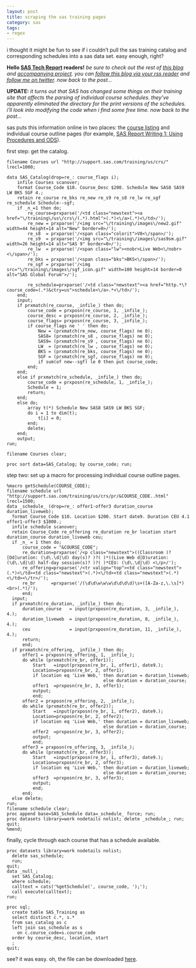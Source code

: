 ```yaml
---
layout: post
title: scraping the sas training pages
category: sas
tags:
- regex
---
```


i thought it might be fun to see if i couldn’t pull the sas training catalog and corresponding schedules into a sas data set. easy enough, right?

<!--more-->

**Hello [SAS Tech Report][1] readers!** *be sure to check out the rest of [this blog][2] and [accompanying project][3]. you can [follow this blog via your rss reader][4] and [follow me on twitter][5]. now back to the post…*

**UPDATE:** *it turns out that SAS has changed some things on their training site that affects the parsing of individual course schedules. they’ve apparently eliminated the directory for the print versions of the schedules. i’ll look into modifying the code when i find some free time. now back to the post…*

sas puts this information online in two places: the [course listing][6] and individual course outline pages (for example, [SAS Report Writing 1: Using Procedures and ODS][7]).

first step: get the catalog.

    filename Courses url "http://support.sas.com/training/us/crs/" lrecl=1000;
    
    data SAS_Catalog(drop=re_: course_flags i);
        infile Courses scanover;
        format Course_Code $10. Course_Desc $200. Schedule New SAS8 SAS9 LW BKS SGF 4.;
        retain re_course re_bks re_new re_s9 re_s8 re_lw re_sgf re_schedule Schedule--sgf;
        if _n_=1 then do;
            re_course=prxparse('/<td class="newstext"><a href="\/training\/us\/crs\/(.*).html">(.*)<\/a>(.*)<\/td>/');
            re_new = prxparse('/<img src="\/training\/images\/new2.gif" width=44 height=14 alt="New" border=0>/');
            re_s8  = prxparse('/<span class="colorit">V8<\/span>/');
            re_s9  = prxparse('/<img src="\/training\/images\/sas9sm.gif" width=26 height=14 alt="SAS 9" border=0>/');
            re_lw  = prxparse('/<span class="lw"><nobr>Live Web<\/nobr><\/span>/');
            re_bks = prxparse('/<span class="bks">BKS<\/span>/');
            re_sgf = prxparse('/<img src="\/training\/images\/sgf_icon.gif" width=100 height=14 border=0 alt="SAS Global Forum">/');
    
            re_schedule=prxparse('/<td class="newstext"><a href="http.*\?course_code=(.*)&ctry=us">schedule<\/a>.*<\/td>/');
        end;
        input;
        if prxmatch(re_course, _infile_) then do;
            course_code = prxposn(re_course, 1, _infile_);
            course_desc = prxposn(re_course, 2, _infile_);
            course_flags= prxposn(re_course, 3, _infile_);
            if course_flags ne ' ' then do;
                New = (prxmatch(re_new, course_flags) ne 0);
                SAS8= (prxmatch(re_s8 , course_flags) ne 0);
                SAS9= (prxmatch(re_s9 , course_flags) ne 0);
                LW  = (prxmatch(re_lw , course_flags) ne 0);
                BKS = (prxmatch(re_bks, course_flags) ne 0);
                SGF = (prxmatch(re_sgf, course_flags) ne 0);
                if sum(of new--sgf) le 0 then put course_code;
            end;
        end;
        else if prxmatch(re_schedule, _infile_) then do;
            course_code = prxposn(re_schedule, 1, _infile_);
            Schedule = 1;
            return;
        end;
        else do;
            array t(*) Schedule New SAS8 SAS9 LW BKS SGF;
            do i = 1 to dim(t);
                t[i] = 0;
            end;
            delete;
        end;
        output;
    run;
    
    filename Courses clear;
    
    proc sort data=SAS_Catalog; by course_code; run;

step two: set up a macro for processing individual course outline pages.

    %macro getSchedule(COURSE_CODE);
    filename schedule url "http://support.sas.com/training/us/crs/pr/&COURSE_CODE..html" lrecl=1500;
    data _schedule_ (drop=re_: offer1-offer3 duration_course duration_liveweb);
      format Course_Code $10. Location $200. Start date9. Duration CEU 4.1 offer1-offer3 $1000.;
      infile schedule scanover;
      retain Course_Code re_offering re_duration re_br location start duration_course duration_liveweb ceu;
      if _n_ = 1 then do;
          course_code = "&COURSE_CODE";
          re_duration=prxparse('/<p class="newstext">((Classroom )?[Dd]uration: (\d\.\d|\d) day(s)? )?( )*((Live Web d|D)uration: (\d\.\d|\d) half-day session(s)? )?( )*CEU: (\d\.\d|\d) <\/p>/');
          re_offering=prxparse('/<tr valign="top"><td class="newstext">(.*)<\/td><td class="newstext">(.*)<\/td><td class="newstext">(.*)<\/td><\/tr>/');
          re_br      =prxparse('/(\d\d\w\w\w\d\d\d\d)\s+([A-Za-z,\.\s]*)<br>(.*)/');
          end;
      input;
      if prxmatch(re_duration, _infile_) then do;
          duration_course   = input(prxposn(re_duration, 3, _infile_), 4.);
          duration_liveweb  = input(prxposn(re_duration, 8, _infile_), 4.);
          ceu               = input(prxposn(re_duration, 11, _infile_), 4.);
          return;
          end;
      if prxmatch(re_offering, _infile_) then do;
          offer1 = prxposn(re_offering, 1, _infile_);
          do while (prxmatch(re_br, offer1));
              Start   =input(prxposn(re_br, 1, offer1), date9.);
              Location=prxposn(re_br, 2, offer1);
              if location eq 'Live Web,' then duration = duration_liveweb;
                                         else duration = duration_course;
              offer1  =prxposn(re_br, 3, offer1);
              output;
              end;
          offer2 = prxposn(re_offering, 2, _infile_);
          do while (prxmatch(re_br, offer2));
              Start   =input(prxposn(re_br, 1, offer2), date9.);
              Location=prxposn(re_br, 2, offer2);
              if location eq 'Live Web,' then duration = duration_liveweb;
                                         else duration = duration_course;
              offer2  =prxposn(re_br, 3, offer2);
              output;
              end;
          offer3 = prxposn(re_offering, 3, _infile_);
          do while (prxmatch(re_br, offer3));
              Start   =input(prxposn(re_br, 1, offer3), date9.);
              Location=prxposn(re_br, 2, offer3);
              if location eq 'Live Web,' then duration = duration_liveweb;
                                         else duration = duration_course;
              offer3  =prxposn(re_br, 3, offer3);
              output;
              end;
          end;
      else delete;
    run;
    filename schedule clear;
    proc append base=SAS_Schedule data=_schedule_ force; run;
    proc datasets library=work nodetails nolist; delete _schedule_; run; quit;
    %mend;

finally, cycle through each course that has a schedule available.

    proc datasets library=work nodetails nolist;
      delete sas_schedule;
      run;
    quit;
    data _null_;
      set SAS_Catalog;
      where schedule;
      calltext = cats('%getSchedule(', course_code, ');');
      call execute(calltext);
    run;
    
    proc sql;
      create table SAS_Training as
      select distinct c.*, s.*
      from sas_catalog as c
      left join sas_schedule as s
        on c.course_code=s.course_code
      order by course_desc, location, start
      ;
    quit;

see? it was easy. oh, the file can be downloaded [here][8].

[1]:http://www.sas.com/news/newsletter/tech/2009_4.html
[2]:/
[3]:http://github.com/rkoopmann/sas-quatch
[4]:/sas/feed.xml
[5]:http://twitter.com/rkoopmann
[6]:http://support.sas.com/training/us/crs/
[7]:http://support.sas.com/training/us/crs/pr/rpt1.html
[8]:http://sas-quatch.googlecode.com/files/sas%20training.sas